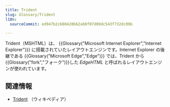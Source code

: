 ```yaml
---
title: Trident
slug: Glossary/Trident
l10n: 
  sourceCommit: ed947b2c608428b62a60f07d09dc543f732dc09b

---
```


Trident（MSHTML）は、 {{Glossary("Microsoft Internet Explorer","Internet Explorer")}} に搭載されていたレイアウトエンジンです。Internet Explorer の後継である {{Glossary("Microsoft Edge","Edge")}} では、Trident から{{Glossary("fork","フォーク")}}した _EdgeHTML_ と呼ばれるレイアウトエンジンが使われています。

## 関連情報

- [Trident](https://ja.wikipedia.org/wiki/Trident) （ウィキペディア）
